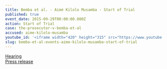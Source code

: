 ```yaml
---
title: Bemba et al. - Aimé Kilolo Musamba - Start of Trial
published: true
event_date: 2015-09-29T00:00:00.000Z
action: Start of Trial
case: the-prosecutor-v-bemba-et-al
accused: aime-kilolo-musamba
youtube_id: '<iframe width="420" height="315" src="https://www.youtube.com/embed/AL86P4bwUIo" frameborder="0" allowfullscreen></iframe>'
slug: bemba-et-al-events-aime-kilolo-musamba-start-of-trial
---
```



[Hearing](https://youtu.be/AL86P4bwUIo)
<br>[Press release](https://www.icc-cpi.int/pages/item.aspx?name=PR1155)